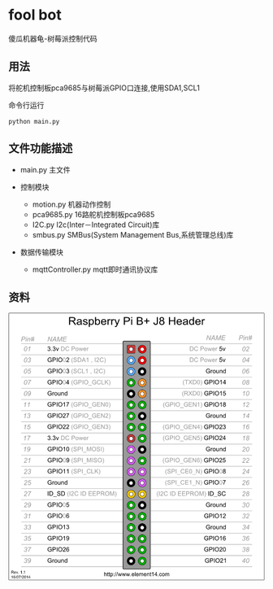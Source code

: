 # fool bot
傻瓜机器龟-树莓派控制代码

## 用法
将舵机控制板pca9685与树莓派GPIO口连接,使用SDA1,SCL1

命令行运行
``` 
python main.py
``` 

## 文件功能描述
* main.py 主文件

* 控制模块
    * motion.py 机器动作控制
    * pca9685.py 16路舵机控制板pca9685
    * I2C.py I2c(Inter－Integrated Circuit)库
    * smbus.py SMBus(System Management Bus,系统管理总线)库
    
* 数据传输模块
    * mqttController.py mqtt即时通讯协议库

## 资料
![RaspberryPi-GPIO](doc/Pi-GPIO-pins.png)